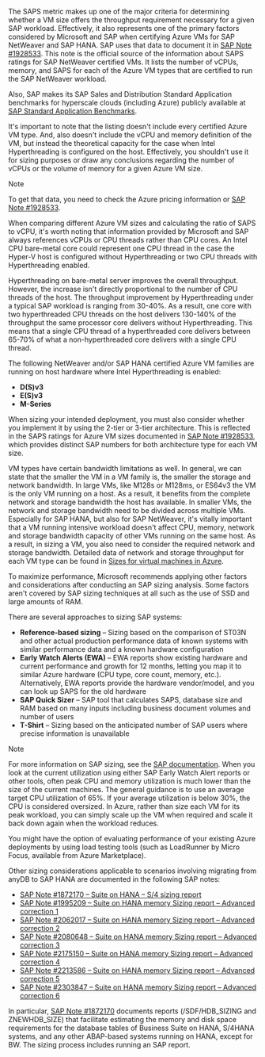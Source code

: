 
The SAPS metric makes up one of the major criteria for determining whether a VM size offers the throughput requirement necessary for a given SAP workload. Effectively, it also represents one of the primary factors considered by Microsoft and SAP when certifying Azure VMs for SAP NetWeaver and SAP HANA. SAP uses that data to document it in [SAP Note \#1928533](https://me.sap.com/notes/1928533). This note is the official source of the information about SAPS ratings for SAP NetWeaver certified VMs. It lists the number of vCPUs, memory, and SAPS for each of the Azure VM types that are certified to run the SAP NetWeaver workload.

Also, SAP makes its SAP Sales and Distribution Standard Application benchmarks for hyperscale clouds (including Azure) publicly available at [SAP Standard Application Benchmarks](https://www.sap.com/dmc/exp/2018-benchmark-directory/).

It's important to note that the listing doesn't include every certified Azure VM type. And, also doesn't include the vCPU and memory definition of the VM, but instead the theoretical capacity for the case when Intel Hyperthreading is configured on the host. Effectively, you shouldn't use it for sizing purposes or draw any conclusions regarding the number of vCPUs or the volume of memory for a given Azure VM size.

> [!NOTE]
> To get that data, you need to check the Azure pricing information or [SAP Note \#1928533](https://me.sap.com/notes/1928533).

When comparing different Azure VM sizes and calculating the ratio of SAPS to vCPU, it's worth noting that information provided by Microsoft and SAP always references vCPUs or CPU threads rather than CPU cores. An Intel CPU bare-metal core could represent one CPU thread in the case the Hyper-V host is configured without Hyperthreading or two CPU threads with Hyperthreading enabled.

Hyperthreading on bare-metal server improves the overall throughput. However, the increase isn't directly proportional to the number of CPU threads of the host. The throughput improvement by Hyperthreading under a typical SAP workload is ranging from 30-40%. As a result, one core with two hyperthreaded CPU threads on the host delivers 130-140% of the throughput the same processor core delivers without Hyperthreading. This means that a single CPU thread of a hyperthreaded core delivers between 65-70% of what a non-hyperthreaded core delivers with a single CPU thread.

The following NetWeaver and/or SAP HANA certified Azure VM families are running on host hardware where Intel Hyperthreading is enabled:

- **D(S)v3**
- **E(S)v3**
- **M-Series**

When sizing your intended deployment, you must also consider whether you implement it by using the 2-tier or 3-tier architecture. This is reflected in the SAPS ratings for Azure VM sizes documented in [SAP Note \#1928533](https://me.sap.com/notes/1928533), which provides distinct SAP numbers for both architecture type for each VM size.

VM types have certain bandwidth limitations as well. In general, we can state that the smaller the VM in a VM family is, the smaller the storage and network bandwidth. In large VMs, like M128s or M128ms, or ES64v3 the VM is the only VM running on a host. As a result, it benefits from the complete network and storage bandwidth the host has available. In smaller VMs, the network and storage bandwidth need to be divided across multiple VMs. Especially for SAP HANA, but also for SAP NetWeaver, it's vitally important that a VM running intensive workload doesn't affect CPU, memory, network and storage bandwidth capacity of other VMs running on the same host. As a result, in sizing a VM, you also need to consider the required network and storage bandwidth. Detailed data of network and storage throughput for each VM type can be found in [Sizes for virtual machines in Azure](/azure/virtual-machines/sizes).

To maximize performance, Microsoft recommends applying other factors and considerations after conducting an SAP sizing analysis. Some factors aren't covered by SAP sizing techniques at all such as the use of SSD and large amounts of RAM.

There are several approaches to sizing SAP systems:

- **Reference-based sizing** – Sizing based on the comparison of ST03N and other actual production performance data of known systems with similar performance data and a known hardware configuration
- **Early Watch Alerts (EWA)** – EWA reports show existing hardware and current performance and growth for 12 months, letting you map it to similar Azure hardware (CPU type, core count, memory, etc.). Alternatively, EWA reports provide the hardware vendor/model, and you can look up SAPS for the old hardware
- **SAP Quick Sizer** – SAP tool that calculates SAPS, database size and RAM based on many inputs including business document volumes and number of users
- **T-Shirt** – Sizing based on the anticipated number of SAP users where precise information is unavailable

> [!NOTE]
> For more information on SAP sizing, see the [SAP documentation](https://www.sap.com/about/benchmark/sizing.html). When you look at the current utilization using either SAP Early Watch Alert reports or other tools, often peak CPU and memory utilization is much lower than the size of the current machines. The general guidance is to use an average target CPU utilization of 65%. If your average utilization is below 30%, the CPU is considered oversized. In Azure, rather than size each VM for its peak workload, you can simply scale up the VM when required and scale it back down again when the workload reduces.

You might have the option of evaluating performance of your existing Azure deployments by using load testing tools (such as LoadRunner by Micro Focus, available from Azure Marketplace).

Other sizing considerations applicable to scenarios involving migrating from anyDB to SAP HANA are documented in the following SAP notes:

- [SAP Note \#1872170 – Suite on HANA – S/4 sizing report](https://me.sap.com/notes/1872170)
- [SAP Note \#1995209 – Suite on HANA memory Sizing report – Advanced correction 1](https://me.sap.com/notes/1995209)
- [SAP Note \#2062017 – Suite on HANA memory Sizing report – Advanced correction 2](https://me.sap.com/notes/2062017)
- [SAP Note \#2080648 – Suite on HANA memory Sizing report – Advanced correction 3](https://me.sap.com/notes/2080648)
- [SAP Note \#2175150 – Suite on HANA memory Sizing report – Advanced correction 4](https://me.sap.com/notes/2175150)
- [SAP Note \#2213586 – Suite on HANA memory Sizing report – Advanced correction 5](https://me.sap.com/notes/2213586)
- [SAP Note \#2303847 – Suite on HANA memory Sizing report – Advanced correction 6](https://me.sap.com/notes/2303847)

In particular, [SAP Note \#1872170](https://me.sap.com/notes/1872170) documents reports (/SDF/HDB\_SIZING and ZNEWHDB\_SIZE) that facilitate estimating the memory and disk space requirements for the database tables of Business Suite on HANA, S/4HANA systems, and any other ABAP-based systems running on HANA, except for BW. The sizing process includes running an SAP report.
